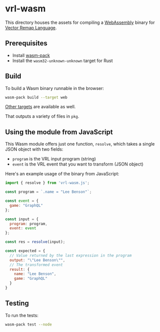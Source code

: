 # vrl-wasm

This directory houses the assets for compiling a [WebAssembly][wasm] binary for [Vector Remap Language][vrl].

## Prerequisites

* Install [wasm-pack]
* Install the `wasm32-unknown-unknown` target for Rust

## Build

To build a Wasm binary runnable in the browser:

```bash
wasm-pack build --target web
```

[Other targets][targets] are available as well.

That outputs a variety of files in `pkg`.

## Using the module from JavaScript

This Wasm module offers just one function, `resolve`, which takes a single JSON object with two fields:

* `program` is the VRL input program (string)
* `event` is the VRL event that you want to transform (JSON object)

Here's an example usage of the binary from JavaScript:

```javascript
import { resolve } from 'vrl-wasm.js';

const program = `.name = "Lee Benson"`;

const event = {
  game: "GraphQL"
};

const input = {
  program: program,
  event: event
};

const res = resolve(input);

const expected = {
  // Value returned by the last expression in the program
  output: "\"Lee Benson\"",
  // The transformed event
  result: {
    name: "Lee Benson",
    game: "GraphQL"
  }
}
```

## Testing

To run the tests:

```bash
wasm-pack test --node
```

[vrl]: https://vrl.dev
[wasm]: https://webassembly.org
[wasm-pack]: https://github.com/rustwasm/wasm-pack
[targets]: https://rustwasm.github.io/wasm-pack/book/commands/build.html#target
